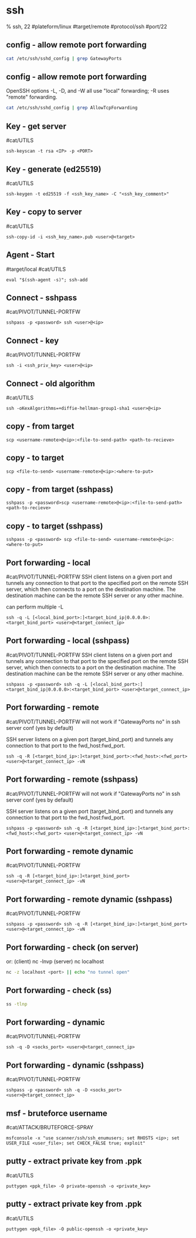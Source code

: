 # ssh

% ssh, 22
#plateform/linux  #target/remote  #protocol/ssh #port/22


## config - allow remote port forwarding
```bash
cat /etc/ssh/sshd_config | grep GatewayPorts
```

## config - allow remote port forwarding
OpenSSH options -L, -D, and -W all use "local" forwarding; -R uses "remote" forwarding.
```bash
cat /etc/ssh/sshd_config | grep AllowTcpForwarding
```

## Key - get server
#cat/UTILS 
```
ssh-keyscan -t rsa <IP> -p <PORT>
```

## Key - generate (ed25519)
#cat/UTILS 
```
ssh-keygen -t ed25519 -f <ssh_key_name> -C "<ssh_key_comment>"
```

## Key - copy to server
#cat/UTILS 
```
ssh-copy-id -i <ssh_key_name>.pub <user>@<target>
```

## Agent - Start
#target/local #cat/UTILS 
```
eval "$(ssh-agent -s)"; ssh-add
```

## Connect - sshpass 
#cat/PIVOT/TUNNEL-PORTFW 
```
sshpass -p <password> ssh <user>@<ip>
```

## Connect - key 
#cat/PIVOT/TUNNEL-PORTFW 
```
ssh -i <ssh_priv_key> <user>@<ip>
```

## Connect - old algorithm
#cat/UTILS 
```
ssh -oKexAlgorithms=+diffie-hellman-group1-sha1 <user>@<ip>
```

## copy - from target
```
scp <username-remote>@<ip>:<file-to-send-path> <path-to-recieve> 
```

## copy - to target
```
scp <file-to-send> <username-remote>@<ip>:<where-to-put>
```


## copy - from target (sshpass)
```
sshpass -p <password>scp <username-remote>@<ip>:<file-to-send-path> <path-to-recieve> 
```

## copy - to target (sshpass)
```
sshpass -p <password> scp <file-to-send> <username-remote>@<ip>:<where-to-put>
```

## Port forwarding - local 
#cat/PIVOT/TUNNEL-PORTFW 
SSH client listens on a given port and tunnels any connection to that port to the specified port on the remote SSH server, which then connects to a port on the destination machine. The destination machine can be the remote SSH server or any other machine.

can perform multiple -L

```
ssh -q -L [<local_bind_port>:]<target_bind_ip|0.0.0.0>:<target_bind_port> <user>@<target_connect_ip>
```

## Port forwarding - local (sshpass)
#cat/PIVOT/TUNNEL-PORTFW 
SSH client listens on a given port and tunnels any connection to that port to the specified port on the remote SSH server, which then connects to a port on the destination machine. The destination machine can be the remote SSH server or any other machine.
```
sshpass -p <password> ssh -q -L [<local_bind_port>:]<target_bind_ip|0.0.0.0>:<target_bind_port> <user>@<target_connect_ip>
```

## Port forwarding - remote  
#cat/PIVOT/TUNNEL-PORTFW 
will not work if  "GatewayPorts no" in ssh server conf (yes by default)

SSH server listens on a given port (target_bind_port) and tunnels any connection to that port to the fwd_host:fwd_port.

```
ssh -q -R [<target_bind_ip>:]<target_bind_port>:<fwd_host>:<fwd_port> <user>@<target_connect_ip> -vN
```

## Port forwarding - remote (sshpass)
#cat/PIVOT/TUNNEL-PORTFW 
will not work if  "GatewayPorts no" in ssh server conf (yes by default)

SSH server listens on a given port (target_bind_port) and tunnels any connection to that port to the fwd_host:fwd_port.

```
sshpass -p <password> ssh -q -R [<target_bind_ip>:]<target_bind_port>:<fwd_host>:<fwd_port> <user>@<target_connect_ip> -vN
```

## Port forwarding - remote dynamic 
#cat/PIVOT/TUNNEL-PORTFW 

```
ssh -q -R [<target_bind_ip>:]<target_bind_port> <user>@<target_connect_ip> -vN
```

## Port forwarding - remote dynamic (sshpass)
#cat/PIVOT/TUNNEL-PORTFW 


```
sshpass -p <password> ssh -q -R [<target_bind_ip>:]<target_bind_port> <user>@<target_connect_ip> -vN
```

## Port forwarding - check (on server)
or:
(client) nc -lnvp <port>
(server) nc localhost <port>
```bash
nc -z localhost <port> || echo "no tunnel open"
``` 


## Port forwarding - check (ss)
```bash
ss -tlnp
``` 

## Port forwarding - dynamic
#cat/PIVOT/TUNNEL-PORTFW 
```
ssh -q -D <socks_port> <user>@<target_connect_ip>
```

## Port forwarding - dynamic (sshpass) 
#cat/PIVOT/TUNNEL-PORTFW 
```
sshpass -p <password> ssh -q -D <socks_port> <user>@<target_connect_ip>
```


## msf - bruteforce username
#cat/ATTACK/BRUTEFORCE-SPRAY 
```
msfconsole -x "use scanner/ssh/ssh_enumusers; set RHOSTS <ip>; set USER_FILE <user_file>; set CHECK_FALSE true; exploit"
```



## putty - extract private key from .ppk
#cat/UTILS 
```
puttygen <ppk_file> -O private-openssh -o <private_key>
```

## putty - extract private key from .ppk
#cat/UTILS 
```
puttygen <ppk_file> -O public-openssh -o <private_key>
```
